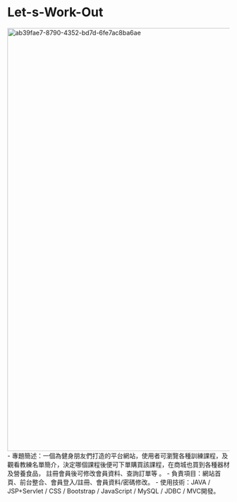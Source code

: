 # Let-s-Work-Out
<img width="960" alt="ab39fae7-8790-4352-bd7d-6fe7ac8ba6ae" src="https://user-images.githubusercontent.com/86586247/156038246-0d9587d3-7fe4-43fd-98b9-70da32037dda.png">
- 專題簡述：一個為健身朋友們打造的平台網站，使用者可瀏覽各種訓練課程，及觀看教練名單簡介，決定哪個課程後便可下單購買該課程，在商城也買到各種器材及營養食品， 註冊會員後可修改會員資料、查詢訂單等 。
- 負責項目：網站首頁、前台整合、會員登入/註冊、會員資料/密碼修改。
- 使用技術：JAVA / JSP+Servlet / CSS / Bootstrap / JavaScript / MySQL / JDBC / MVC開發。
